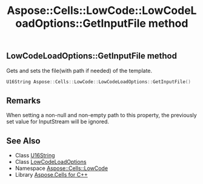 ﻿---
title: Aspose::Cells::LowCode::LowCodeLoadOptions::GetInputFile method
linktitle: GetInputFile
second_title: Aspose.Cells for C++ API Reference
description: 'Aspose::Cells::LowCode::LowCodeLoadOptions::GetInputFile method. Gets and sets the file(with path if needed) of the template in C++.'
type: docs
weight: 600
url: /cpp/aspose.cells.lowcode/lowcodeloadoptions/getinputfile/
---
## LowCodeLoadOptions::GetInputFile method


Gets and sets the file(with path if needed) of the template.

```cpp
U16String Aspose::Cells::LowCode::LowCodeLoadOptions::GetInputFile()
```

## Remarks


When setting a non-null and non-empty path to this property, the previously set value for InputStream will be ignored.
## See Also

* Class [U16String](../../../aspose.cells/u16string/)
* Class [LowCodeLoadOptions](../)
* Namespace [Aspose::Cells::LowCode](../../)
* Library [Aspose.Cells for C++](../../../)
